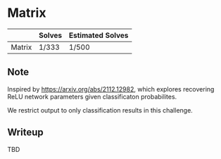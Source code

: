 # Matrix

|             | Solves | Estimated Solves |
| ----------- | ------ | ---------------- |
| Matrix      | 1/333  | 1/500            |

## Note

Inspired by https://arxiv.org/abs/2112.12982, which explores recovering ReLU network parameters given classificaton probabilites.

We restrict output to only classification results in this challenge.

## Writeup

TBD
